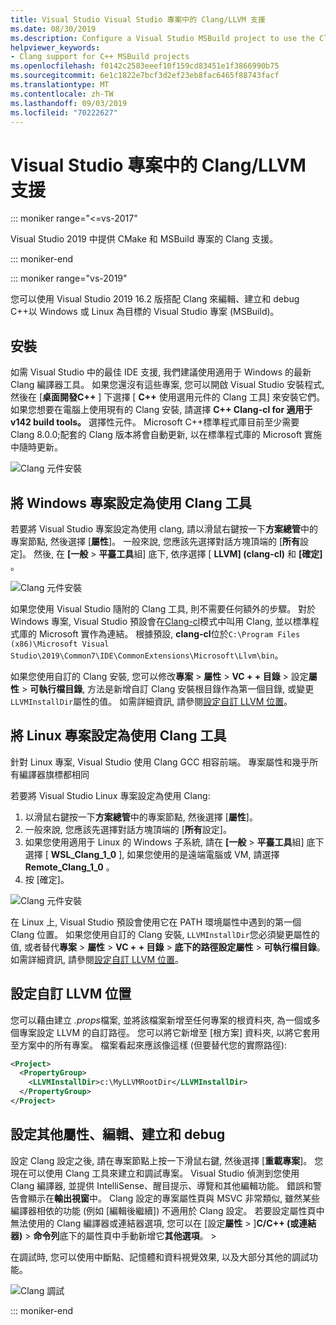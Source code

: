 ```yaml
---
title: Visual Studio Visual Studio 專案中的 Clang/LLVM 支援
ms.date: 08/30/2019
ms.description: Configure a Visual Studio MSBuild project to use the Clang/LLVM toolchain.
helpviewer_keywords:
- Clang support for C++ MSBuild projects
ms.openlocfilehash: f0142c2583eeef10f159cd83451e1f3866990b75
ms.sourcegitcommit: 6e1c1822e7bcf3d2ef23eb8fac6465f88743facf
ms.translationtype: MT
ms.contentlocale: zh-TW
ms.lasthandoff: 09/03/2019
ms.locfileid: "70222627"
---
```

# <a name="clangllvm-support-in-visual-studio-projects"></a>Visual Studio 專案中的 Clang/LLVM 支援

::: moniker range="<=vs-2017"

Visual Studio 2019 中提供 CMake 和 MSBuild 專案的 Clang 支援。

::: moniker-end

::: moniker range="vs-2019"

您可以使用 Visual Studio 2019 16.2 版搭配 Clang 來編輯、建立和 debug C++以 Windows 或 Linux 為目標的 Visual Studio 專案 (MSBuild)。

## <a name="install"></a>安裝

如需 Visual Studio 中的最佳 IDE 支援, 我們建議使用適用于 Windows 的最新 Clang 編譯器工具。 如果您還沒有這些專案, 您可以開啟 Visual Studio 安裝程式, 然後在 [**桌面開發C++**  ] 下選擇 [ **C++** 使用選用元件的 Clang 工具] 來安裝它們。 如果您想要在電腦上使用現有的 Clang 安裝, 請選擇 **C++ Clang-cl for 適用于 v142 build tools。** 選擇性元件。 Microsoft C++標準程式庫目前至少需要 Clang 8.0.0;配套的 Clang 版本將會自動更新, 以在標準程式庫的 Microsoft 實施中隨時更新。 

![Clang 元件安裝](media/clang-install-vs2019.png)

## <a name="configure-a-windows-project-to-use-clang-tools"></a>將 Windows 專案設定為使用 Clang 工具

若要將 Visual Studio 專案設定為使用 clang, 請以滑鼠右鍵按一下**方案總管**中的專案節點, 然後選擇 [**屬性**]。 一般來說, 您應該先選擇對話方塊頂端的 [**所有**設定]。 然後, 在 **[一般** > **平臺工具**組] 底下, 依序選擇 [ **LLVM] (clang-cl)** 和 **[確定]** 。

![Clang 元件安裝](media/clang-msbuild-prop-page.png)

如果您使用 Visual Studio 隨附的 Clang 工具, 則不需要任何額外的步驟。 對於 Windows 專案, Visual Studio 預設會在[Clang-cl](https://llvm.org/devmtg/2014-04/PDFs/Talks/clang-cl.pdf)模式中叫用 Clang, 並以標準程式庫的 Microsoft 實作為連結。 根據預設, **clang-cl**位於`C:\Program Files (x86)\Microsoft Visual Studio\2019\Common7\IDE\CommonExtensions\Microsoft\Llvm\bin`。

如果您使用自訂的 Clang 安裝, 您可以修改**專案** > **屬性** >  **VC + + 目錄** > 設定**屬性** > **可執行檔目錄**, 方法是新增自訂 Clang 安裝根目錄作為第一個目錄, 或變更`LLVMInstallDir`屬性的值。 如需詳細資訊, 請參閱[設定自訂 LLVM 位置](#custom_llvm_location)。

## <a name="configure-a-linux-project-to-use-clang-tools"></a>將 Linux 專案設定為使用 Clang 工具

針對 Linux 專案, Visual Studio 使用 Clang GCC 相容前端。 專案屬性和幾乎所有編譯器旗標都相同

若要將 Visual Studio Linux 專案設定為使用 Clang:

1. 以滑鼠右鍵按一下**方案總管**中的專案節點, 然後選擇 [**屬性**]。 
1. 一般來說, 您應該先選擇對話方塊頂端的 [**所有**設定]。 
1. 如果您使用適用于 Linux 的 Windows 子系統, 請在 **[一般** > **平臺工具**組] 底下選擇 [ **WSL_Clang_1_0** ], 如果您使用的是遠端電腦或 VM, 請選擇**Remote_Clang_1_0** 。
1. 按 [確定]。

![Clang 元件安裝](media/clang-msbuild-prop-page.png)

在 Linux 上, Visual Studio 預設會使用它在 PATH 環境屬性中遇到的第一個 Clang 位置。 如果您使用自訂的 Clang 安裝, `LLVMInstallDir`您必須變更屬性的值, 或者替代**專案** > **屬性** >  **VC + + 目錄** >  **底下的路徑設定屬性** > **可執行檔目錄**。 如需詳細資訊, 請參閱[設定自訂 LLVM 位置](#custom_llvm_location)。

## <a name="custom_llvm_location"></a>設定自訂 LLVM 位置

您可以藉由建立 *.props*檔案, 並將該檔案新增至任何專案的根資料夾, 為一個或多個專案設定 LLVM 的自訂路徑。 您可以將它新增至 [根方案] 資料夾, 以將它套用至方案中的所有專案。 檔案看起來應該像這樣 (但要替代您的實際路徑):

```xml
<Project>
  <PropertyGroup>
    <LLVMInstallDir>c:\MyLLVMRootDir</LLVMInstallDir>
  </PropertyGroup>
</Project>
```

## <a name="set-additional-properties-edit-build-and-debug"></a>設定其他屬性、編輯、建立和 debug

設定 Clang 設定之後, 請在專案節點上按一下滑鼠右鍵, 然後選擇 [**重載專案**]。 您現在可以使用 Clang 工具來建立和調試專案。 Visual Studio 偵測到您使用 Clang 編譯器, 並提供 IntelliSense、醒目提示、導覽和其他編輯功能。 錯誤和警告會顯示在**輸出視窗**中。 Clang 設定的專案屬性頁與 MSVC 非常類似, 雖然某些編譯器相依的功能 (例如 [編輯後繼續]) 不適用於 Clang 設定。 若要設定屬性頁中無法使用的 Clang 編譯器或連結器選項, 您可以在 [設定**屬性** > ]**C/C++ (或連結器)**  > **命令列**底下的屬性頁中手動新增它**其他選項**。  > 

在調試時, 您可以使用中斷點、記憶體和資料視覺效果, 以及大部分其他的調試功能。  

![Clang 調試](media/clang-debug-msbuild.png)

::: moniker-end
